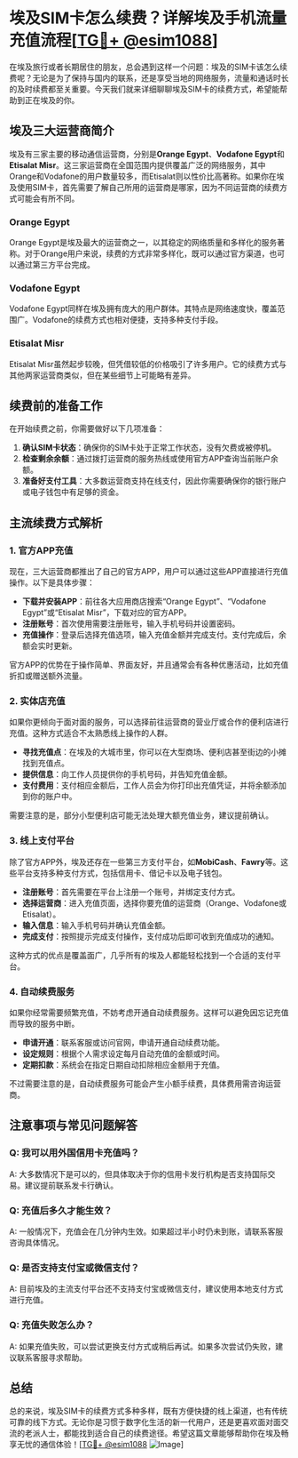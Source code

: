 # 埃及SIM卡怎么续费？详解埃及手机流量充值流程[[TG💪+ @esim1088](https://t.me/s/esim1088)]

在埃及旅行或者长期居住的朋友，总会遇到这样一个问题：埃及的SIM卡该怎么续费呢？无论是为了保持与国内的联系，还是享受当地的网络服务，流量和通话时长的及时续费都至关重要。今天我们就来详细聊聊埃及SIM卡的续费方式，希望能帮助到正在埃及的你。

## 埃及三大运营商简介

埃及有三家主要的移动通信运营商，分别是**Orange Egypt**、**Vodafone Egypt**和**Etisalat Misr**。这三家运营商在全国范围内提供覆盖广泛的网络服务，其中Orange和Vodafone的用户数量较多，而Etisalat则以性价比高著称。如果你在埃及使用SIM卡，首先需要了解自己所用的运营商是哪家，因为不同运营商的续费方式可能会有所不同。

### Orange Egypt
Orange Egypt是埃及最大的运营商之一，以其稳定的网络质量和多样化的服务著称。对于Orange用户来说，续费的方式非常多样化，既可以通过官方渠道，也可以通过第三方平台完成。

### Vodafone Egypt
Vodafone Egypt同样在埃及拥有庞大的用户群体。其特点是网络速度快，覆盖范围广。Vodafone的续费方式也相对便捷，支持多种支付手段。

### Etisalat Misr
Etisalat Misr虽然起步较晚，但凭借较低的价格吸引了许多用户。它的续费方式与其他两家运营商类似，但在某些细节上可能略有差异。

## 续费前的准备工作

在开始续费之前，你需要做好以下几项准备：

1. **确认SIM卡状态**：确保你的SIM卡处于正常工作状态，没有欠费或被停机。
2. **检查剩余余额**：通过拨打运营商的服务热线或使用官方APP查询当前账户余额。
3. **准备好支付工具**：大多数运营商支持在线支付，因此你需要确保你的银行账户或电子钱包中有足够的资金。

## 主流续费方式解析

### 1. 官方APP充值
现在，三大运营商都推出了自己的官方APP，用户可以通过这些APP直接进行充值操作。以下是具体步骤：

- **下载并安装APP**：前往各大应用商店搜索“Orange Egypt”、“Vodafone Egypt”或“Etisalat Misr”，下载对应的官方APP。
- **注册账号**：首次使用需要注册账号，输入手机号码并设置密码。
- **充值操作**：登录后选择充值选项，输入充值金额并完成支付。支付完成后，余额会实时更新。

官方APP的优势在于操作简单、界面友好，并且通常会有各种优惠活动，比如充值折扣或赠送额外流量。

### 2. 实体店充值
如果你更倾向于面对面的服务，可以选择前往运营商的营业厅或合作的便利店进行充值。这种方式适合不太熟悉线上操作的人群。

- **寻找充值点**：在埃及的大城市里，你可以在大型商场、便利店甚至街边的小摊找到充值点。
- **提供信息**：向工作人员提供你的手机号码，并告知充值金额。
- **支付费用**：支付相应金额后，工作人员会为你打印出充值凭证，并将余额添加到你的账户中。

需要注意的是，部分小型便利店可能无法处理大额充值业务，建议提前确认。

### 3. 线上支付平台
除了官方APP外，埃及还存在一些第三方支付平台，如**MobiCash**、**Fawry**等。这些平台支持多种支付方式，包括信用卡、借记卡以及电子钱包。

- **注册账号**：首先需要在平台上注册一个账号，并绑定支付方式。
- **选择运营商**：进入充值页面，选择你要充值的运营商（Orange、Vodafone或Etisalat）。
- **输入信息**：输入手机号码并确认充值金额。
- **完成支付**：按照提示完成支付操作，支付成功后即可收到充值成功的通知。

这种方式的优点是覆盖面广，几乎所有的埃及人都能轻松找到一个合适的支付平台。

### 4. 自动续费服务
如果你经常需要频繁充值，不妨考虑开通自动续费服务。这样可以避免因忘记充值而导致的服务中断。

- **申请开通**：联系客服或访问官网，申请开通自动续费功能。
- **设定规则**：根据个人需求设定每月自动充值的金额或时间。
- **定期扣款**：系统会在指定日期自动扣除相应金额用于充值。

不过需要注意的是，自动续费服务可能会产生小额手续费，具体费用需咨询运营商。

## 注意事项与常见问题解答

### Q: 我可以用外国信用卡充值吗？
A: 大多数情况下是可以的，但具体取决于你的信用卡发行机构是否支持国际交易。建议提前联系发卡行确认。

### Q: 充值后多久才能生效？
A: 一般情况下，充值会在几分钟内生效。如果超过半小时仍未到账，请联系客服咨询具体情况。

### Q: 是否支持支付宝或微信支付？
A: 目前埃及的主流支付平台还不支持支付宝或微信支付，建议使用本地支付方式进行充值。

### Q: 充值失败怎么办？
A: 如果充值失败，可以尝试更换支付方式或稍后再试。如果多次尝试仍失败，建议联系客服寻求帮助。

## 总结

总的来说，埃及SIM卡的续费方式多种多样，既有方便快捷的线上渠道，也有传统可靠的线下方式。无论你是习惯于数字化生活的新一代用户，还是更喜欢面对面交流的老派人士，都能找到适合自己的续费途径。希望这篇文章能够帮助你在埃及畅享无忧的通信体验！[[TG💪+ @esim1088](https://t.me/s/esim1088) ![Image](https://i.postimg.cc/4NQfJmqS/Snipaste-2025-05-13-00-14-12.png)]